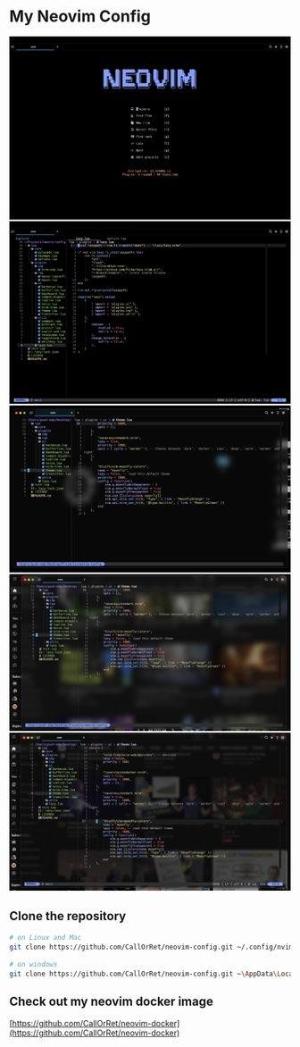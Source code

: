 # My Neovim Config

![](https://github.com/CallOrRet/neovim-docker/blob/main/img/1.png)
![](https://github.com/CallOrRet/neovim-docker/blob/main/img/2.png)
![](https://github.com/CallOrRet/neovim-docker/blob/main/img/3.png)
![](https://github.com/CallOrRet/neovim-docker/blob/main/img/4.png)
![](https://github.com/CallOrRet/neovim-docker/blob/main/img/5.png)

## Clone the repository

```bash
# on Linux and Mac
git clone https://github.com/CallOrRet/neovim-config.git ~/.config/nvim
```

```bash
# on windows
git clone https://github.com/CallOrRet/neovim-config.git ~\AppData\Local\nvim
```

## Check out my neovim docker image
[https://github.com/CallOrRet/neovim-docker](https://github.com/CallOrRet/neovim-docker)
